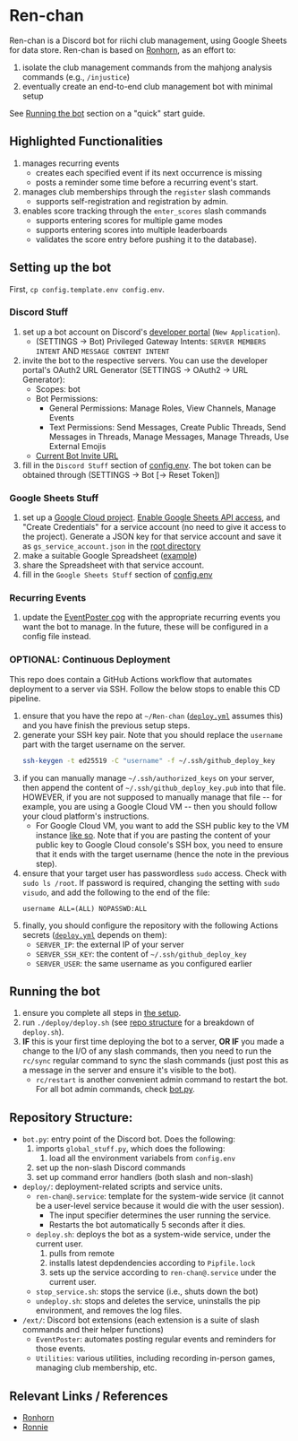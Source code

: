 # Ren-chan

Ren-chan is a Discord bot for riichi club management, using Google Sheets for data store. Ren-chan is based on [Ronhorn](https://github.com/Longhorn-Riichi/Ronhorn), as an effort to:
1. isolate the club management commands from the mahjong analysis commands (e.g., `/injustice`)
1. eventually create an end-to-end club management bot with minimal setup

See [Running the bot](#running-the-bot) section on a "quick" start guide.

## Highlighted Functionalities
1. manages recurring events
    - creates each specified event if its next occurrence is missing
    - posts a reminder some time before a recurring event's start.
1. manages club memberships through the `register` slash commands
    - supports self-registration and registration by admin.
1. enables score tracking through the `enter_scores` slash commands
    - supports entering scores for multiple game modes
    - supports entering scores into multiple leaderboards
    - validates the score entry before pushing it to the database).

## Setting up the bot
First, `cp config.template.env config.env`.

### Discord Stuff
1. set up a bot account on Discord's [developer portal](https://discord.com/developers/applications) (`New Application`).
    - (SETTINGS → Bot) Privileged Gateway Intents: `SERVER MEMBERS INTENT` AND `MESSAGE CONTENT INTENT`
1. invite the bot to the respective servers. You can use the developer portal's OAuth2 URL Generator (SETTINGS → OAuth2 → URL Generator):
    - Scopes: bot
    - Bot Permissions:
        * General Permissions: Manage Roles, View Channels, Manage Events
        * Text Permissions: Send Messages, Create Public Threads, Send Messages in Threads, Manage Messages, Manage Threads, Use External Emojis
    - [Current Bot Invite URL](https://discord.com/oauth2/authorize?client_id=1264000694369910834&permissions=326686223360&integration_type=0&scope=bot)
1. fill in the `Discord Stuff` section of [config.env](config.env). The bot token can be obtained through (SETTINGS → Bot \[→ Reset Token\])

### Google Sheets Stuff
1. set up a [Google Cloud project](https://console.cloud.google.com/). [Enable Google Sheets API access](https://console.cloud.google.com/apis/library/sheets.googleapis.com), and "Create Credentials" for a service account (no need to give it access to the project). Generate a JSON key for that service account and save it as `gs_service_account.json` in the [root directory]
1. make a suitable Google Spreadsheet ([example](https://docs.google.com/spreadsheets/d/1pXlGjyz165S62-3-4ZXxit4Ci0yW8piVfbVObtjg7Is/edit?usp=sharing))
1. share the Spreadsheet with that service account.
1. fill in the `Google Sheets Stuff` section of [config.env](config.env)
### Recurring Events
1. update the [EventPoster cog](./ext/EventPoster/cog.py) with the appropriate recurring events you want the bot to manage. In the future, these will be configured in a config file instead.
### OPTIONAL: Continuous Deployment
This repo does contain a GitHub Actions workflow that automates deployment to a server via SSH. Follow the below stops to enable this CD pipeline.

1. ensure that you have the repo at `~/Ren-chan` ([`deploy.yml`](./.github/workflows/deploy.yml) assumes this) and you have finish the previous setup steps.
1. generate your SSH key pair. Note that you should replace the `username` part with the target username on the server.
    ```bash
    ssh-keygen -t ed25519 -C "username" -f ~/.ssh/github_deploy_key
    ```
1. if you can manually manage `~/.ssh/authorized_keys` on your server, then append the content of `~/.ssh/github_deploy_key.pub` into that file. HOWEVER, if you are not supposed to manually manage that file -- for example, you are using a Google Cloud VM -- then you should follow your cloud platform's instructions.
    - For Google Cloud VM, you want to add the SSH public key to the VM instance [like so](https://cloud.google.com/compute/docs/connect/add-ssh-keys#after-vm-creation). Note that if you are pasting the content of your public key to Google Cloud console's SSH box, you need to ensure that it ends with the target username (hence the note in the previous step).
1. ensure that your target user has passwordless `sudo` access. Check with `sudo ls /root`. If password is required, changing the setting with `sudo visudo`, and add the following to the end of the file:
    ```
    username ALL=(ALL) NOPASSWD:ALL
    ```
1. finally, you should configure the repository with the following Actions secrets ([`deploy.yml`](./.github/workflows/deploy.yml) depends on them):
    - `SERVER_IP`: the external IP of your server
    - `SERVER_SSH_KEY`: the content of `~/.ssh/github_deploy_key`
    - `SERVER_USER`: the same username as you configured earlier

## Running the bot
1. ensure you complete all steps in [the setup](#setting-up-the-bot).
1. run `./deploy/deploy.sh` (see [repo structure](#repository-structure) for a breakdown of `deploy.sh`).
1. **IF** this is your first time deploying the bot to a server, **OR IF** you made a change to the I/O of any slash commands, then you need to run the `rc/sync` regular command to sync the slash commands (just post this as a message in the server and ensure it's visible to the bot).
    - `rc/restart` is another convenient admin command to restart the bot. For all bot admin commands, check [bot.py](bot.py).

## Repository Structure:
- `bot.py`: entry point of the Discord bot. Does the following:
    1. imports `global_stuff.py`, which does the following:
        1. load all the environment variabels from `config.env`
    1. set up the non-slash Discord commands
    1. set up command error handlers (both slash and non-slash)
- `deploy/`: deployment-related scripts and service units.
    - `ren-chan@.service`: template for the system-wide service (it cannot be a user-level service because it would die with the user session).
        - The input specifier determines the user running the service.
        - Restarts the bot automatically 5 seconds after it dies.
    - `deploy.sh`: deploys the bot as a system-wide service, under the current user.
        1. pulls from remote
        1. installs latest depdendencies according to `Pipfile.lock`
        1. sets up the service according to `ren-chan@.service` under the current user.
    - `stop_service.sh`: stops the service (i.e., shuts down the bot)
    - `undeploy.sh`: stops and deletes the service, uninstalls the pip environment, and removes the log files.
- `/ext/`: Discord bot extensions (each extension is a suite of slash commands and their helper functions)
    - `EventPoster`: automates posting regular events and reminders for those events.
    - `Utilities`: various utilities, including recording in-person games, managing club membership, etc.

## Relevant Links / References
- [Ronhorn](https://github.com/Longhorn-Riichi/Ronhorn)
- [Ronnie](https://github.com/RiichiNomi/ronnie)

[root directory]: /
